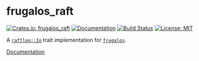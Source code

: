 frugalos_raft
=============

[![Crates.io: frugalos_raft](https://img.shields.io/crates/v/frugalos_raft.svg)](https://crates.io/crates/frugalos_raft)
[![Documentation](https://docs.rs/frugalos_raft/badge.svg)](https://docs.rs/frugalos_raft)
[![Build Status](https://travis-ci.org/frugalos/frugalos_raft.svg?branch=master)](https://travis-ci.org/frugalos/frugalos_raft)
[![License: MIT](https://img.shields.io/badge/license-MIT-blue.svg)](LICENSE)

A [`raftlog::Io`] trait implementation for [`frugalos`].

[Documentation](https://docs.rs/frugalos_raft)

[`raftlog::Io`]: https://docs.rs/raftlog/0.4/raftlog/trait.Io.html
[`frugalos`]: https://github.com/frugalos/frugalos
